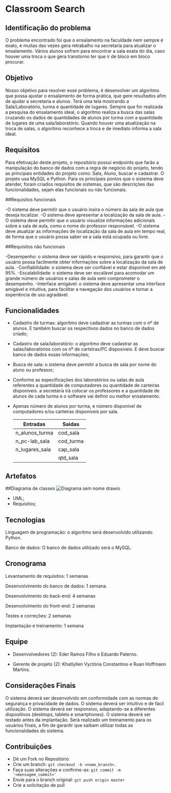 # Classroom Search

## Identificação do problema

O problema encontrado foi que o ensalamento na faculdade nem sempre é exato, e muitas das vezes gera retrabalho na secretaria para atualizar o ensalamento. Vários alunos sofrem para encontrar a sala exata do dia, caso houver uma troca o que gera transtorno ter que ir de bloco em bloco procurar.


## Objetivo

Nosso objetivo para resolver esse problema, é desenvolver um algoritmo que possa ajustar o ensalamento de forma prática, que gere resultados afim de ajudar a secretaria e alunos.
Terá uma tela mostrando a Sala/Laboratório, turma e quantidade de lugares. Sempre que for realizada a pesquisa do ensalamento ideal, o algoritmo realiza a busca das salas cruzando os dados de quantidades de alunos por turma com a quantidade de lugares de uma sala/laboratório. Quando houver uma atualização na troca de salas, o algoritmo reconhece a troca e de imediato informa a sala ideal.


## Requisitos

Para efetivação deste projeto, o repositório possui endpoints que farão a manipulação do banco de dados com a regra de negócio do projeto, tendo as principais entidades do projeto como: Sala, Aluno, buscar e cadastrar. O projeto usa MySQL e Python. Para os principais pontos que o sistema deve atender, foram criados requisitos de sistemas, que são descrições das funcionalidades, sejam elas funcionais ou não funcionais.


##Requisitos funcionais

-O sistema deve permitir que o usuário insira o número da sala de aula que deseja localizar.
-O sistema deve apresentar a localização da sala de aula. 
-O sistema deve permitir que o usuário visualize informações adicionais sobre a sala de aula, como o nome do professor responsável.
-O sistema deve atualizar as informações de localização da sala de aula em tempo real, de forma que o usuário possa saber se a sala está ocupada ou livre.


##Requisitos não funcionais

-Desempenho: o sistema deve ser rápido e responsivo, para garantir que o usuário possa facilmente obter informações sobre a localização da sala de aula.
-Confiabilidade: o sistema deve ser confiável e estar disponível em até 95%.
-Escalabilidade: o sistema deve ser escalável para acomodar um grande número de usuários e salas de aula sem comprometer o desempenho.
-Interface amigável: o sistema deve apresentar uma interface amigável e intuitiva, para facilitar a navegação dos usuários e tornar a experiência de uso agradável.


## Funcionalidades

- Cadastro de turmas: algoritmo deve cadastrar as turmas com o nº de alunos. E também buscar os respectivos dados no banco de dados criado;
- Cadastro de sala/laboratório: o algoritmo deve cadastrar as salas/laboratórios com os nº de carteiras/PC disposíveis. E deve buscar banco de dados essas informações;
- Busca de sala: o sistema deve permitir a busca de sala por nome do aluno ou professor;
- Conforme as especificações dos laboratórios ou salas de aula referentes a quantidade de computadores ou quantidade de carteiras disponíveis. a secretária irá colocar os professores e a quantidade de alunos de cada turma e o software vai definir ou melhor ensalamento.
- Apenas número de alunos por turma, e número disponível de computadores e/ou carteiras disponíveis por sala.
    
  |Entradas | Saidas |
  |---|---|
  | n_alunos_turma | cod_sala  |
  | n_pc-lab_sala  | cod_turma |
  | n_lugares_sala | cap_sala  |
  |                | qtd_sala |

## Artefatos

##Diagrama de classes
![Diagrama sem nome drawio](https://user-images.githubusercontent.com/29105030/233210135-82ef54ab-d884-4acc-a2db-fee7f076edfa.png)


- UML;
- Requisitos;

## Tecnologias

Linguagem de programação: o algoritmo será desenvolvido utilizando Python. 

Banco de dados: O banco de dados utilizado será o MySQL.

## Cronograma

Levantamento de requisitos: 1 semanas 

Desenvolvimento do banco de dados: 1 semana.

Desenvolvimento do back-end: 4 semanas 

Desenvolvimento do front-end: 2 semanas 

Testes e correções: 2 semanas 

Implantação e treinamento: 1 semana 

## Equipe

- Desenvolvedores (2): Eder Ramos Filho e  Eduardo Paterno.

- Gerente de projeto (2): Khatlyllen Vyctória Constantino e Ruan Hoffmann Martins.


## Considerações Finais

O sistema deverá ser desenvolvido em conformidade com as normas de segurança e privacidade de dados.
O sistema deverá ser intuitivo e de fácil utilização.
O sistema deverá ser responsivo, adaptando-se a diferentes dispositivos (desktops, tablets e smartphones).
O sistema deverá ser testado antes da implantação.
Será realizado um treinamento para os usuários finais, a fim de garantir que saibam utilizar todas as funcionalidades do sistema.

## Contribuições

- Dê um Fork no Repositório
- Crie um branch: ```git checkout -b <nome_branch>.```
- Faça suas alterações e confirme-as: ```git commit -m '<mensagem_commit>'```
- Envie para o branch original: ```git push origin master```
- Crie a solicitação de pull
